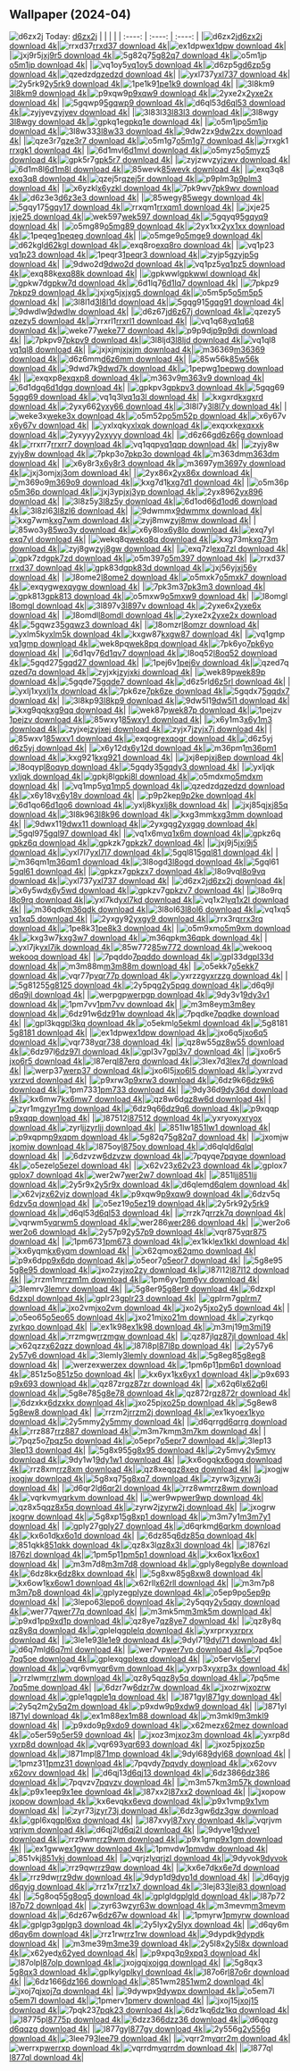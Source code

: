 ## Wallpaper (2024-04)
![d6zx2j](https://w.wallhaven.cc/full/d6/wallhaven-d6zx2j.png) Today: [d6zx2j](https://th.wallhaven.cc/small/d6/d6zx2j.jpg)
|      |      |      |
| :----: | :----: | :----: |
|![d6zx2j](https://th.wallhaven.cc/small/d6/d6zx2j.jpg)[d6zx2j download 4k](https://wallhaven.cc/w/d6zx2j)|![rrxd37](https://th.wallhaven.cc/small/rr/rrxd37.jpg)[rrxd37 download 4k](https://wallhaven.cc/w/rrxd37)|![ex1dpw](https://th.wallhaven.cc/small/ex/ex1dpw.jpg)[ex1dpw download 4k](https://wallhaven.cc/w/ex1dpw)|
|![jxj9r5](https://th.wallhaven.cc/small/jx/jxj9r5.jpg)[jxj9r5 download 4k](https://wallhaven.cc/w/jxj9r5)|![5g82q7](https://th.wallhaven.cc/small/5g/5g82q7.jpg)[5g82q7 download 4k](https://wallhaven.cc/w/5g82q7)|![o5m1jp](https://th.wallhaven.cc/small/o5/o5m1jp.jpg)[o5m1jp download 4k](https://wallhaven.cc/w/o5m1jp)|
|![vq1oy5](https://th.wallhaven.cc/small/vq/vq1oy5.jpg)[vq1oy5 download 4k](https://wallhaven.cc/w/vq1oy5)|![d6zp5g](https://th.wallhaven.cc/small/d6/d6zp5g.jpg)[d6zp5g download 4k](https://wallhaven.cc/w/d6zp5g)|![qzedzd](https://th.wallhaven.cc/small/qz/qzedzd.jpg)[qzedzd download 4k](https://wallhaven.cc/w/qzedzd)|
|![yxl737](https://th.wallhaven.cc/small/yx/yxl737.jpg)[yxl737 download 4k](https://wallhaven.cc/w/yxl737)|![2y5rk9](https://th.wallhaven.cc/small/2y/2y5rk9.jpg)[2y5rk9 download 4k](https://wallhaven.cc/w/2y5rk9)|![1pe1k9](https://th.wallhaven.cc/small/1p/1pe1k9.jpg)[1pe1k9 download 4k](https://wallhaven.cc/w/1pe1k9)|
|![3l8km9](https://th.wallhaven.cc/small/3l/3l8km9.jpg)[3l8km9 download 4k](https://wallhaven.cc/w/3l8km9)|![p9xqw9](https://th.wallhaven.cc/small/p9/p9xqw9.jpg)[p9xqw9 download 4k](https://wallhaven.cc/w/p9xqw9)|![2yxe2x](https://th.wallhaven.cc/small/2y/2yxe2x.jpg)[2yxe2x download 4k](https://wallhaven.cc/w/2yxe2x)|
|![5gqwp9](https://th.wallhaven.cc/small/5g/5gqwp9.jpg)[5gqwp9 download 4k](https://wallhaven.cc/w/5gqwp9)|![d6ql53](https://th.wallhaven.cc/small/d6/d6ql53.jpg)[d6ql53 download 4k](https://wallhaven.cc/w/d6ql53)|![zyjyev](https://th.wallhaven.cc/small/zy/zyjyev.jpg)[zyjyev download 4k](https://wallhaven.cc/w/zyjyev)|
|![3l83l3](https://th.wallhaven.cc/small/3l/3l83l3.jpg)[3l83l3 download 4k](https://wallhaven.cc/w/3l83l3)|![3l8wgy](https://th.wallhaven.cc/small/3l/3l8wgy.jpg)[3l8wgy download 4k](https://wallhaven.cc/w/3l8wgy)|![gpkq1e](https://th.wallhaven.cc/small/gp/gpkq1e.jpg)[gpkq1e download 4k](https://wallhaven.cc/w/gpkq1e)|
|![o5m1jp](https://th.wallhaven.cc/small/o5/o5m1jp.jpg)[o5m1jp download 4k](https://wallhaven.cc/w/o5m1jp)|![3l8w33](https://th.wallhaven.cc/small/3l/3l8w33.jpg)[3l8w33 download 4k](https://wallhaven.cc/w/3l8w33)|![9dw2zx](https://th.wallhaven.cc/small/9d/9dw2zx.jpg)[9dw2zx download 4k](https://wallhaven.cc/w/9dw2zx)|
|![qze3r7](https://th.wallhaven.cc/small/qz/qze3r7.jpg)[qze3r7 download 4k](https://wallhaven.cc/w/qze3r7)|![o5m1g7](https://th.wallhaven.cc/small/o5/o5m1g7.jpg)[o5m1g7 download 4k](https://wallhaven.cc/w/o5m1g7)|![rrxgk1](https://th.wallhaven.cc/small/rr/rrxgk1.jpg)[rrxgk1 download 4k](https://wallhaven.cc/w/rrxgk1)|
|![6d1mvl](https://th.wallhaven.cc/small/6d/6d1mvl.jpg)[6d1mvl download 4k](https://wallhaven.cc/w/6d1mvl)|![o5myz5](https://th.wallhaven.cc/small/o5/o5myz5.jpg)[o5myz5 download 4k](https://wallhaven.cc/w/o5myz5)|![gpk5r7](https://th.wallhaven.cc/small/gp/gpk5r7.jpg)[gpk5r7 download 4k](https://wallhaven.cc/w/gpk5r7)|
|![zyjzwv](https://th.wallhaven.cc/small/zy/zyjzwv.jpg)[zyjzwv download 4k](https://wallhaven.cc/w/zyjzwv)|![6d1m8l](https://th.wallhaven.cc/small/6d/6d1m8l.jpg)[6d1m8l download 4k](https://wallhaven.cc/w/6d1m8l)|![85wevk](https://th.wallhaven.cc/small/85/85wevk.jpg)[85wevk download 4k](https://wallhaven.cc/w/85wevk)|
|![exq3q8](https://th.wallhaven.cc/small/ex/exq3q8.jpg)[exq3q8 download 4k](https://wallhaven.cc/w/exq3q8)|![qzej5r](https://th.wallhaven.cc/small/qz/qzej5r.jpg)[qzej5r download 4k](https://wallhaven.cc/w/qzej5r)|![p9plm3](https://th.wallhaven.cc/small/p9/p9plm3.jpg)[p9plm3 download 4k](https://wallhaven.cc/w/p9plm3)|
|![x6yzkl](https://th.wallhaven.cc/small/x6/x6yzkl.jpg)[x6yzkl download 4k](https://wallhaven.cc/w/x6yzkl)|![7pk9wv](https://th.wallhaven.cc/small/7p/7pk9wv.jpg)[7pk9wv download 4k](https://wallhaven.cc/w/7pk9wv)|![d6z3e3](https://th.wallhaven.cc/small/d6/d6z3e3.jpg)[d6z3e3 download 4k](https://wallhaven.cc/w/d6z3e3)|
|![85wegy](https://th.wallhaven.cc/small/85/85wegy.jpg)[85wegy download 4k](https://wallhaven.cc/w/85wegy)|![5gqy17](https://th.wallhaven.cc/small/5g/5gqy17.jpg)[5gqy17 download 4k](https://wallhaven.cc/w/5gqy17)|![rrxqm1](https://th.wallhaven.cc/small/rr/rrxqm1.jpg)[rrxqm1 download 4k](https://wallhaven.cc/w/rrxqm1)|
|![jxje25](https://th.wallhaven.cc/small/jx/jxje25.jpg)[jxje25 download 4k](https://wallhaven.cc/w/jxje25)|![wek597](https://th.wallhaven.cc/small/we/wek597.jpg)[wek597 download 4k](https://wallhaven.cc/w/wek597)|![5gqyq9](https://th.wallhaven.cc/small/5g/5gqyq9.jpg)[5gqyq9 download 4k](https://wallhaven.cc/w/5gqyq9)|
|![o5mg89](https://th.wallhaven.cc/small/o5/o5mg89.jpg)[o5mg89 download 4k](https://wallhaven.cc/w/o5mg89)|![2yx1xx](https://th.wallhaven.cc/small/2y/2yx1xx.jpg)[2yx1xx download 4k](https://wallhaven.cc/w/2yx1xx)|![1peqeg](https://th.wallhaven.cc/small/1p/1peqeg.jpg)[1peqeg download 4k](https://wallhaven.cc/w/1peqeg)|
|![o5mge9](https://th.wallhaven.cc/small/o5/o5mge9.jpg)[o5mge9 download 4k](https://wallhaven.cc/w/o5mge9)|![d62kgl](https://th.wallhaven.cc/small/d6/d62kgl.jpg)[d62kgl download 4k](https://wallhaven.cc/w/d62kgl)|![exq8ro](https://th.wallhaven.cc/small/ex/exq8ro.jpg)[exq8ro download 4k](https://wallhaven.cc/w/exq8ro)|
|![vq1p23](https://th.wallhaven.cc/small/vq/vq1p23.jpg)[vq1p23 download 4k](https://wallhaven.cc/w/vq1p23)|![1peqr3](https://th.wallhaven.cc/small/1p/1peqr3.jpg)[1peqr3 download 4k](https://wallhaven.cc/w/1peqr3)|![zyjp5g](https://th.wallhaven.cc/small/zy/zyjp5g.jpg)[zyjp5g download 4k](https://wallhaven.cc/w/zyjp5g)|
|![9dwo2d](https://th.wallhaven.cc/small/9d/9dwo2d.jpg)[9dwo2d download 4k](https://wallhaven.cc/w/9dwo2d)|![vq1pz5](https://th.wallhaven.cc/small/vq/vq1pz5.jpg)[vq1pz5 download 4k](https://wallhaven.cc/w/vq1pz5)|![exq88k](https://th.wallhaven.cc/small/ex/exq88k.jpg)[exq88k download 4k](https://wallhaven.cc/w/exq88k)|
|![gpkwwl](https://th.wallhaven.cc/small/gp/gpkwwl.jpg)[gpkwwl download 4k](https://wallhaven.cc/w/gpkwwl)|![gpkw7d](https://th.wallhaven.cc/small/gp/gpkw7d.jpg)[gpkw7d download 4k](https://wallhaven.cc/w/gpkw7d)|![6d1lq7](https://th.wallhaven.cc/small/6d/6d1lq7.jpg)[6d1lq7 download 4k](https://wallhaven.cc/w/6d1lq7)|
|![7pkpz9](https://th.wallhaven.cc/small/7p/7pkpz9.jpg)[7pkpz9 download 4k](https://wallhaven.cc/w/7pkpz9)|![jxjxg5](https://th.wallhaven.cc/small/jx/jxjxg5.jpg)[jxjxg5 download 4k](https://wallhaven.cc/w/jxjxg5)|![o5m5p5](https://th.wallhaven.cc/small/o5/o5m5p5.jpg)[o5m5p5 download 4k](https://wallhaven.cc/w/o5m5p5)|
|![3l8l1d](https://th.wallhaven.cc/small/3l/3l8l1d.jpg)[3l8l1d download 4k](https://wallhaven.cc/w/3l8l1d)|![5gqg91](https://th.wallhaven.cc/small/5g/5gqg91.jpg)[5gqg91 download 4k](https://wallhaven.cc/w/5gqg91)|![9dwdlw](https://th.wallhaven.cc/small/9d/9dwdlw.jpg)[9dwdlw download 4k](https://wallhaven.cc/w/9dwdlw)|
|![d6z67j](https://th.wallhaven.cc/small/d6/d6z67j.jpg)[d6z67j download 4k](https://wallhaven.cc/w/d6z67j)|![qzezy5](https://th.wallhaven.cc/small/qz/qzezy5.jpg)[qzezy5 download 4k](https://wallhaven.cc/w/qzezy5)|![rrxrl1](https://th.wallhaven.cc/small/rr/rrxrl1.jpg)[rrxrl1 download 4k](https://wallhaven.cc/w/rrxrl1)|
|![vq1q68](https://th.wallhaven.cc/small/vq/vq1q68.jpg)[vq1q68 download 4k](https://wallhaven.cc/w/vq1q68)|![weke77](https://th.wallhaven.cc/small/we/weke77.jpg)[weke77 download 4k](https://wallhaven.cc/w/weke77)|![p9p9dj](https://th.wallhaven.cc/small/p9/p9p9dj.jpg)[p9p9dj download 4k](https://wallhaven.cc/w/p9p9dj)|
|![7pkpv9](https://th.wallhaven.cc/small/7p/7pkpv9.jpg)[7pkpv9 download 4k](https://wallhaven.cc/w/7pkpv9)|![3l8ljd](https://th.wallhaven.cc/small/3l/3l8ljd.jpg)[3l8ljd download 4k](https://wallhaven.cc/w/3l8ljd)|![vq1ql8](https://th.wallhaven.cc/small/vq/vq1ql8.jpg)[vq1ql8 download 4k](https://wallhaven.cc/w/vq1ql8)|
|![jxjxjm](https://th.wallhaven.cc/small/jx/jxjxjm.jpg)[jxjxjm download 4k](https://wallhaven.cc/w/jxjxjm)|![m36369](https://th.wallhaven.cc/small/m3/m36369.jpg)[m36369 download 4k](https://wallhaven.cc/w/m36369)|![d6z6mm](https://th.wallhaven.cc/small/d6/d6z6mm.jpg)[d6z6mm download 4k](https://wallhaven.cc/w/d6z6mm)|
|![85w56k](https://th.wallhaven.cc/small/85/85w56k.jpg)[85w56k download 4k](https://wallhaven.cc/w/85w56k)|![9dwd7k](https://th.wallhaven.cc/small/9d/9dwd7k.jpg)[9dwd7k download 4k](https://wallhaven.cc/w/9dwd7k)|![1pepwg](https://th.wallhaven.cc/small/1p/1pepwg.jpg)[1pepwg download 4k](https://wallhaven.cc/w/1pepwg)|
|![exqxp8](https://th.wallhaven.cc/small/ex/exqxp8.jpg)[exqxp8 download 4k](https://wallhaven.cc/w/exqxp8)|![m363v9](https://th.wallhaven.cc/small/m3/m363v9.jpg)[m363v9 download 4k](https://wallhaven.cc/w/m363v9)|![6d1dgq](https://th.wallhaven.cc/small/6d/6d1dgq.jpg)[6d1dgq download 4k](https://wallhaven.cc/w/6d1dgq)|
|![gpkpv3](https://th.wallhaven.cc/small/gp/gpkpv3.jpg)[gpkpv3 download 4k](https://wallhaven.cc/w/gpkpv3)|![5gqg69](https://th.wallhaven.cc/small/5g/5gqg69.jpg)[5gqg69 download 4k](https://wallhaven.cc/w/5gqg69)|![vq1q3l](https://th.wallhaven.cc/small/vq/vq1q3l.jpg)[vq1q3l download 4k](https://wallhaven.cc/w/vq1q3l)|
|![kxgxrd](https://th.wallhaven.cc/small/kx/kxgxrd.jpg)[kxgxrd download 4k](https://wallhaven.cc/w/kxgxrd)|![2yxy66](https://th.wallhaven.cc/small/2y/2yxy66.jpg)[2yxy66 download 4k](https://wallhaven.cc/w/2yxy66)|![3l8l7y](https://th.wallhaven.cc/small/3l/3l8l7y.jpg)[3l8l7y download 4k](https://wallhaven.cc/w/3l8l7y)|
|![weke3x](https://th.wallhaven.cc/small/we/weke3x.jpg)[weke3x download 4k](https://wallhaven.cc/w/weke3x)|![o5m52p](https://th.wallhaven.cc/small/o5/o5m52p.jpg)[o5m52p download 4k](https://wallhaven.cc/w/o5m52p)|![x6y67v](https://th.wallhaven.cc/small/x6/x6y67v.jpg)[x6y67v download 4k](https://wallhaven.cc/w/x6y67v)|
|![yxlxqk](https://th.wallhaven.cc/small/yx/yxlxqk.jpg)[yxlxqk download 4k](https://wallhaven.cc/w/yxlxqk)|![exqxxk](https://th.wallhaven.cc/small/ex/exqxxk.jpg)[exqxxk download 4k](https://wallhaven.cc/w/exqxxk)|![2yxyyy](https://th.wallhaven.cc/small/2y/2yxyyy.jpg)[2yxyyy download 4k](https://wallhaven.cc/w/2yxyyy)|
|![d6z66g](https://th.wallhaven.cc/small/d6/d6z66g.jpg)[d6z66g download 4k](https://wallhaven.cc/w/d6z66g)|![rrxrr7](https://th.wallhaven.cc/small/rr/rrxrr7.jpg)[rrxrr7 download 4k](https://wallhaven.cc/w/rrxrr7)|![vq1qqp](https://th.wallhaven.cc/small/vq/vq1qqp.jpg)[vq1qqp download 4k](https://wallhaven.cc/w/vq1qqp)|
|![zyjy8w](https://th.wallhaven.cc/small/zy/zyjy8w.jpg)[zyjy8w download 4k](https://wallhaven.cc/w/zyjy8w)|![7pkp3o](https://th.wallhaven.cc/small/7p/7pkp3o.jpg)[7pkp3o download 4k](https://wallhaven.cc/w/7pkp3o)|![m363dm](https://th.wallhaven.cc/small/m3/m363dm.jpg)[m363dm download 4k](https://wallhaven.cc/w/m363dm)|
|![x6y8r3](https://th.wallhaven.cc/small/x6/x6y8r3.jpg)[x6y8r3 download 4k](https://wallhaven.cc/w/x6y8r3)|![m3697y](https://th.wallhaven.cc/small/m3/m3697y.jpg)[m3697y download 4k](https://wallhaven.cc/w/m3697y)|![jxj3om](https://th.wallhaven.cc/small/jx/jxj3om.jpg)[jxj3om download 4k](https://wallhaven.cc/w/jxj3om)|
|![2yx86x](https://th.wallhaven.cc/small/2y/2yx86x.jpg)[2yx86x download 4k](https://wallhaven.cc/w/2yx86x)|![m369o9](https://th.wallhaven.cc/small/m3/m369o9.jpg)[m369o9 download 4k](https://wallhaven.cc/w/m369o9)|![kxg7d1](https://th.wallhaven.cc/small/kx/kxg7d1.jpg)[kxg7d1 download 4k](https://wallhaven.cc/w/kxg7d1)|
|![o5m36p](https://th.wallhaven.cc/small/o5/o5m36p.jpg)[o5m36p download 4k](https://wallhaven.cc/w/o5m36p)|![jxj3yp](https://th.wallhaven.cc/small/jx/jxj3yp.jpg)[jxj3yp download 4k](https://wallhaven.cc/w/jxj3yp)|![2yx896](https://th.wallhaven.cc/small/2y/2yx896.jpg)[2yx896 download 4k](https://wallhaven.cc/w/2yx896)|
|![3l8z5y](https://th.wallhaven.cc/small/3l/3l8z5y.jpg)[3l8z5y download 4k](https://wallhaven.cc/w/3l8z5y)|![6d1od6](https://th.wallhaven.cc/small/6d/6d1od6.jpg)[6d1od6 download 4k](https://wallhaven.cc/w/6d1od6)|![3l8zl6](https://th.wallhaven.cc/small/3l/3l8zl6.jpg)[3l8zl6 download 4k](https://wallhaven.cc/w/3l8zl6)|
|![9dwmmx](https://th.wallhaven.cc/small/9d/9dwmmx.jpg)[9dwmmx download 4k](https://wallhaven.cc/w/9dwmmx)|![kxg7wm](https://th.wallhaven.cc/small/kx/kxg7wm.jpg)[kxg7wm download 4k](https://wallhaven.cc/w/kxg7wm)|![zyj8mw](https://th.wallhaven.cc/small/zy/zyj8mw.jpg)[zyj8mw download 4k](https://wallhaven.cc/w/zyj8mw)|
|![85wo3y](https://th.wallhaven.cc/small/85/85wo3y.jpg)[85wo3y download 4k](https://wallhaven.cc/w/85wo3y)|![x6y8lo](https://th.wallhaven.cc/small/x6/x6y8lo.jpg)[x6y8lo download 4k](https://wallhaven.cc/w/x6y8lo)|![exq7yl](https://th.wallhaven.cc/small/ex/exq7yl.jpg)[exq7yl download 4k](https://wallhaven.cc/w/exq7yl)|
|![wekq8q](https://th.wallhaven.cc/small/we/wekq8q.jpg)[wekq8q download 4k](https://wallhaven.cc/w/wekq8q)|![kxg73m](https://th.wallhaven.cc/small/kx/kxg73m.jpg)[kxg73m download 4k](https://wallhaven.cc/w/kxg73m)|![zyj8gw](https://th.wallhaven.cc/small/zy/zyj8gw.jpg)[zyj8gw download 4k](https://wallhaven.cc/w/zyj8gw)|
|![exq7zl](https://th.wallhaven.cc/small/ex/exq7zl.jpg)[exq7zl download 4k](https://wallhaven.cc/w/exq7zl)|![gpk7zd](https://th.wallhaven.cc/small/gp/gpk7zd.jpg)[gpk7zd download 4k](https://wallhaven.cc/w/gpk7zd)|![o5m397](https://th.wallhaven.cc/small/o5/o5m397.jpg)[o5m397 download 4k](https://wallhaven.cc/w/o5m397)|
|![rrxd37](https://th.wallhaven.cc/small/rr/rrxd37.jpg)[rrxd37 download 4k](https://wallhaven.cc/w/rrxd37)|![gpk83d](https://th.wallhaven.cc/small/gp/gpk83d.jpg)[gpk83d download 4k](https://wallhaven.cc/w/gpk83d)|![jxj56y](https://th.wallhaven.cc/small/jx/jxj56y.jpg)[jxj56y download 4k](https://wallhaven.cc/w/jxj56y)|
|![l8ome2](https://th.wallhaven.cc/small/l8/l8ome2.jpg)[l8ome2 download 4k](https://wallhaven.cc/w/l8ome2)|![o5mxk7](https://th.wallhaven.cc/small/o5/o5mxk7.jpg)[o5mxk7 download 4k](https://wallhaven.cc/w/o5mxk7)|![exqygw](https://th.wallhaven.cc/small/ex/exqygw.jpg)[exqygw download 4k](https://wallhaven.cc/w/exqygw)|
|![7pk3m3](https://th.wallhaven.cc/small/7p/7pk3m3.jpg)[7pk3m3 download 4k](https://wallhaven.cc/w/7pk3m3)|![gpk813](https://th.wallhaven.cc/small/gp/gpk813.jpg)[gpk813 download 4k](https://wallhaven.cc/w/gpk813)|![o5mxw9](https://th.wallhaven.cc/small/o5/o5mxw9.jpg)[o5mxw9 download 4k](https://wallhaven.cc/w/o5mxw9)|
|![l8omgl](https://th.wallhaven.cc/small/l8/l8omgl.jpg)[l8omgl download 4k](https://wallhaven.cc/w/l8omgl)|![3l897v](https://th.wallhaven.cc/small/3l/3l897v.jpg)[3l897v download 4k](https://wallhaven.cc/w/3l897v)|![2yxe6x](https://th.wallhaven.cc/small/2y/2yxe6x.jpg)[2yxe6x download 4k](https://wallhaven.cc/w/2yxe6x)|
|![l8omdl](https://th.wallhaven.cc/small/l8/l8omdl.jpg)[l8omdl download 4k](https://wallhaven.cc/w/l8omdl)|![2yxe2x](https://th.wallhaven.cc/small/2y/2yxe2x.jpg)[2yxe2x download 4k](https://wallhaven.cc/w/2yxe2x)|![5gqwz3](https://th.wallhaven.cc/small/5g/5gqwz3.jpg)[5gqwz3 download 4k](https://wallhaven.cc/w/5gqwz3)|
|![l8omzr](https://th.wallhaven.cc/small/l8/l8omzr.jpg)[l8omzr download 4k](https://wallhaven.cc/w/l8omzr)|![yxlm5k](https://th.wallhaven.cc/small/yx/yxlm5k.jpg)[yxlm5k download 4k](https://wallhaven.cc/w/yxlm5k)|![kxgw87](https://th.wallhaven.cc/small/kx/kxgw87.jpg)[kxgw87 download 4k](https://wallhaven.cc/w/kxgw87)|
|![vq1gmp](https://th.wallhaven.cc/small/vq/vq1gmp.jpg)[vq1gmp download 4k](https://wallhaven.cc/w/vq1gmp)|![wek8pq](https://th.wallhaven.cc/small/we/wek8pq.jpg)[wek8pq download 4k](https://wallhaven.cc/w/wek8pq)|![7pk6yo](https://th.wallhaven.cc/small/7p/7pk6yo.jpg)[7pk6yo download 4k](https://wallhaven.cc/w/7pk6yo)|
|![6d1qv7](https://th.wallhaven.cc/small/6d/6d1qv7.jpg)[6d1qv7 download 4k](https://wallhaven.cc/w/6d1qv7)|![l8oq52](https://th.wallhaven.cc/small/l8/l8oq52.jpg)[l8oq52 download 4k](https://wallhaven.cc/w/l8oq52)|![5gqd27](https://th.wallhaven.cc/small/5g/5gqd27.jpg)[5gqd27 download 4k](https://wallhaven.cc/w/5gqd27)|
|![1pej6v](https://th.wallhaven.cc/small/1p/1pej6v.jpg)[1pej6v download 4k](https://wallhaven.cc/w/1pej6v)|![qzed7q](https://th.wallhaven.cc/small/qz/qzed7q.jpg)[qzed7q download 4k](https://wallhaven.cc/w/qzed7q)|![zyjxkj](https://th.wallhaven.cc/small/zy/zyjxkj.jpg)[zyjxkj download 4k](https://wallhaven.cc/w/zyjxkj)|
|![wek89p](https://th.wallhaven.cc/small/we/wek89p.jpg)[wek89p download 4k](https://wallhaven.cc/w/wek89p)|![5gqde7](https://th.wallhaven.cc/small/5g/5gqde7.jpg)[5gqde7 download 4k](https://wallhaven.cc/w/5gqde7)|![d6z5rl](https://th.wallhaven.cc/small/d6/d6z5rl.jpg)[d6z5rl download 4k](https://wallhaven.cc/w/d6z5rl)|
|![yxlj1x](https://th.wallhaven.cc/small/yx/yxlj1x.jpg)[yxlj1x download 4k](https://wallhaven.cc/w/yxlj1x)|![7pk6ze](https://th.wallhaven.cc/small/7p/7pk6ze.jpg)[7pk6ze download 4k](https://wallhaven.cc/w/7pk6ze)|![5gqdx7](https://th.wallhaven.cc/small/5g/5gqdx7.jpg)[5gqdx7 download 4k](https://wallhaven.cc/w/5gqdx7)|
|![3l8kp9](https://th.wallhaven.cc/small/3l/3l8kp9.jpg)[3l8kp9 download 4k](https://wallhaven.cc/w/3l8kp9)|![9dw5l1](https://th.wallhaven.cc/small/9d/9dw5l1.jpg)[9dw5l1 download 4k](https://wallhaven.cc/w/9dw5l1)|![kxg9qq](https://th.wallhaven.cc/small/kx/kxg9qq.jpg)[kxg9qq download 4k](https://wallhaven.cc/w/kxg9qq)|
|![wek87p](https://th.wallhaven.cc/small/we/wek87p.jpg)[wek87p download 4k](https://wallhaven.cc/w/wek87p)|![1pejzv](https://th.wallhaven.cc/small/1p/1pejzv.jpg)[1pejzv download 4k](https://wallhaven.cc/w/1pejzv)|![85wxy1](https://th.wallhaven.cc/small/85/85wxy1.jpg)[85wxy1 download 4k](https://wallhaven.cc/w/85wxy1)|
|![x6y1m3](https://th.wallhaven.cc/small/x6/x6y1m3.jpg)[x6y1m3 download 4k](https://wallhaven.cc/w/x6y1m3)|![zyjxej](https://th.wallhaven.cc/small/zy/zyjxej.jpg)[zyjxej download 4k](https://wallhaven.cc/w/zyjxej)|![zyjx7j](https://th.wallhaven.cc/small/zy/zyjx7j.jpg)[zyjx7j download 4k](https://wallhaven.cc/w/zyjx7j)|
|![85wxv1](https://th.wallhaven.cc/small/85/85wxv1.jpg)[85wxv1 download 4k](https://wallhaven.cc/w/85wxv1)|![exqogr](https://th.wallhaven.cc/small/ex/exqogr.jpg)[exqogr download 4k](https://wallhaven.cc/w/exqogr)|![d6z5yj](https://th.wallhaven.cc/small/d6/d6z5yj.jpg)[d6z5yj download 4k](https://wallhaven.cc/w/d6z5yj)|
|![x6y12d](https://th.wallhaven.cc/small/x6/x6y12d.jpg)[x6y12d download 4k](https://wallhaven.cc/w/x6y12d)|![m36pm1](https://th.wallhaven.cc/small/m3/m36pm1.jpg)[m36pm1 download 4k](https://wallhaven.cc/w/m36pm1)|![kxg921](https://th.wallhaven.cc/small/kx/kxg921.jpg)[kxg921 download 4k](https://wallhaven.cc/w/kxg921)|
|![jxj8ep](https://th.wallhaven.cc/small/jx/jxj8ep.jpg)[jxj8ep download 4k](https://wallhaven.cc/w/jxj8ep)|![l8oqyp](https://th.wallhaven.cc/small/l8/l8oqyp.jpg)[l8oqyp download 4k](https://wallhaven.cc/w/l8oqyp)|![5gqdy3](https://th.wallhaven.cc/small/5g/5gqdy3.jpg)[5gqdy3 download 4k](https://wallhaven.cc/w/5gqdy3)|
|![yxljqk](https://th.wallhaven.cc/small/yx/yxljqk.jpg)[yxljqk download 4k](https://wallhaven.cc/w/yxljqk)|![gpkj8l](https://th.wallhaven.cc/small/gp/gpkj8l.jpg)[gpkj8l download 4k](https://wallhaven.cc/w/gpkj8l)|![o5mdxm](https://th.wallhaven.cc/small/o5/o5mdxm.jpg)[o5mdxm download 4k](https://wallhaven.cc/w/o5mdxm)|
|![vq1mp5](https://th.wallhaven.cc/small/vq/vq1mp5.jpg)[vq1mp5 download 4k](https://wallhaven.cc/w/vq1mp5)|![qzedzd](https://th.wallhaven.cc/small/qz/qzedzd.jpg)[qzedzd download 4k](https://wallhaven.cc/w/qzedzd)|![x6y18v](https://th.wallhaven.cc/small/x6/x6y18v.jpg)[x6y18v download 4k](https://wallhaven.cc/w/x6y18v)|
|![p9p2ke](https://th.wallhaven.cc/small/p9/p9p2ke.jpg)[p9p2ke download 4k](https://wallhaven.cc/w/p9p2ke)|![6d1qo6](https://th.wallhaven.cc/small/6d/6d1qo6.jpg)[6d1qo6 download 4k](https://wallhaven.cc/w/6d1qo6)|![yxlj8k](https://th.wallhaven.cc/small/yx/yxlj8k.jpg)[yxlj8k download 4k](https://wallhaven.cc/w/yxlj8k)|
|![jxj85q](https://th.wallhaven.cc/small/jx/jxj85q.jpg)[jxj85q download 4k](https://wallhaven.cc/w/jxj85q)|![3l8k96](https://th.wallhaven.cc/small/3l/3l8k96.jpg)[3l8k96 download 4k](https://wallhaven.cc/w/3l8k96)|![kxg3mm](https://th.wallhaven.cc/small/kx/kxg3mm.jpg)[kxg3mm download 4k](https://wallhaven.cc/w/kxg3mm)|
|![9dwx11](https://th.wallhaven.cc/small/9d/9dwx11.jpg)[9dwx11 download 4k](https://wallhaven.cc/w/9dwx11)|![2yxgqg](https://th.wallhaven.cc/small/2y/2yxgqg.jpg)[2yxgqg download 4k](https://wallhaven.cc/w/2yxgqg)|![5gql97](https://th.wallhaven.cc/small/5g/5gql97.jpg)[5gql97 download 4k](https://wallhaven.cc/w/5gql97)|
|![vq1x6m](https://th.wallhaven.cc/small/vq/vq1x6m.jpg)[vq1x6m download 4k](https://wallhaven.cc/w/vq1x6m)|![gpkz6q](https://th.wallhaven.cc/small/gp/gpkz6q.jpg)[gpkz6q download 4k](https://wallhaven.cc/w/gpkz6q)|![gpkzk7](https://th.wallhaven.cc/small/gp/gpkzk7.jpg)[gpkzk7 download 4k](https://wallhaven.cc/w/gpkzk7)|
|![jxj9j5](https://th.wallhaven.cc/small/jx/jxj9j5.jpg)[jxj9j5 download 4k](https://wallhaven.cc/w/jxj9j5)|![yxl7l7](https://th.wallhaven.cc/small/yx/yxl7l7.jpg)[yxl7l7 download 4k](https://wallhaven.cc/w/yxl7l7)|![5gql81](https://th.wallhaven.cc/small/5g/5gql81.jpg)[5gql81 download 4k](https://wallhaven.cc/w/5gql81)|
|![m36qm1](https://th.wallhaven.cc/small/m3/m36qm1.jpg)[m36qm1 download 4k](https://wallhaven.cc/w/m36qm1)|![3l8ogd](https://th.wallhaven.cc/small/3l/3l8ogd.jpg)[3l8ogd download 4k](https://wallhaven.cc/w/3l8ogd)|![5gql61](https://th.wallhaven.cc/small/5g/5gql61.jpg)[5gql61 download 4k](https://wallhaven.cc/w/5gql61)|
|![gpkzx7](https://th.wallhaven.cc/small/gp/gpkzx7.jpg)[gpkzx7 download 4k](https://wallhaven.cc/w/gpkzx7)|![l8o9vq](https://th.wallhaven.cc/small/l8/l8o9vq.jpg)[l8o9vq download 4k](https://wallhaven.cc/w/l8o9vq)|![yxl737](https://th.wallhaven.cc/small/yx/yxl737.jpg)[yxl737 download 4k](https://wallhaven.cc/w/yxl737)|
|![d6zx2j](https://th.wallhaven.cc/small/d6/d6zx2j.jpg)[d6zx2j download 4k](https://wallhaven.cc/w/d6zx2j)|![x6y5wd](https://th.wallhaven.cc/small/x6/x6y5wd.jpg)[x6y5wd download 4k](https://wallhaven.cc/w/x6y5wd)|![gpkzv7](https://th.wallhaven.cc/small/gp/gpkzv7.jpg)[gpkzv7 download 4k](https://wallhaven.cc/w/gpkzv7)|
|![l8o9rq](https://th.wallhaven.cc/small/l8/l8o9rq.jpg)[l8o9rq download 4k](https://wallhaven.cc/w/l8o9rq)|![yxl7kd](https://th.wallhaven.cc/small/yx/yxl7kd.jpg)[yxl7kd download 4k](https://wallhaven.cc/w/yxl7kd)|![vq1x2l](https://th.wallhaven.cc/small/vq/vq1x2l.jpg)[vq1x2l download 4k](https://wallhaven.cc/w/vq1x2l)|
|![m36qdk](https://th.wallhaven.cc/small/m3/m36qdk.jpg)[m36qdk download 4k](https://wallhaven.cc/w/m36qdk)|![3l8ol6](https://th.wallhaven.cc/small/3l/3l8ol6.jpg)[3l8ol6 download 4k](https://wallhaven.cc/w/3l8ol6)|![vq1xq5](https://th.wallhaven.cc/small/vq/vq1xq5.jpg)[vq1xq5 download 4k](https://wallhaven.cc/w/vq1xq5)|
|![2yxgy9](https://th.wallhaven.cc/small/2y/2yxgy9.jpg)[2yxgy9 download 4k](https://wallhaven.cc/w/2yxgy9)|![rrx3rq](https://th.wallhaven.cc/small/rr/rrx3rq.jpg)[rrx3rq download 4k](https://wallhaven.cc/w/rrx3rq)|![1pe8k3](https://th.wallhaven.cc/small/1p/1pe8k3.jpg)[1pe8k3 download 4k](https://wallhaven.cc/w/1pe8k3)|
|![o5m9xm](https://th.wallhaven.cc/small/o5/o5m9xm.jpg)[o5m9xm download 4k](https://wallhaven.cc/w/o5m9xm)|![kxg3w7](https://th.wallhaven.cc/small/kx/kxg3w7.jpg)[kxg3w7 download 4k](https://wallhaven.cc/w/kxg3w7)|![m36qpk](https://th.wallhaven.cc/small/m3/m36qpk.jpg)[m36qpk download 4k](https://wallhaven.cc/w/m36qpk)|
|![yxl7jk](https://th.wallhaven.cc/small/yx/yxl7jk.jpg)[yxl7jk download 4k](https://wallhaven.cc/w/yxl7jk)|![85w772](https://th.wallhaven.cc/small/85/85w772.jpg)[85w772 download 4k](https://wallhaven.cc/w/85w772)|![wekooq](https://th.wallhaven.cc/small/we/wekooq.jpg)[wekooq download 4k](https://wallhaven.cc/w/wekooq)|
|![7pqddo](https://th.wallhaven.cc/small/7p/7pqddo.jpg)[7pqddo download 4k](https://wallhaven.cc/w/7pqddo)|![gpl33d](https://th.wallhaven.cc/small/gp/gpl33d.jpg)[gpl33d download 4k](https://wallhaven.cc/w/gpl33d)|![m3m88m](https://th.wallhaven.cc/small/m3/m3m88m.jpg)[m3m88m download 4k](https://wallhaven.cc/w/m3m88m)|
|![o5ekk7](https://th.wallhaven.cc/small/o5/o5ekk7.jpg)[o5ekk7 download 4k](https://wallhaven.cc/w/o5ekk7)|![vqr77p](https://th.wallhaven.cc/small/vq/vqr77p.jpg)[vqr77p download 4k](https://wallhaven.cc/w/vqr77p)|![yxrzzg](https://th.wallhaven.cc/small/yx/yxrzzg.jpg)[yxrzzg download 4k](https://wallhaven.cc/w/yxrzzg)|
|![5g8125](https://th.wallhaven.cc/small/5g/5g8125.jpg)[5g8125 download 4k](https://wallhaven.cc/w/5g8125)|![2y5pqg](https://th.wallhaven.cc/small/2y/2y5pqg.jpg)[2y5pqg download 4k](https://wallhaven.cc/w/2y5pqg)|![d6q9jl](https://th.wallhaven.cc/small/d6/d6q9jl.jpg)[d6q9jl download 4k](https://wallhaven.cc/w/d6q9jl)|
|![werpgp](https://th.wallhaven.cc/small/we/werpgp.jpg)[werpgp download 4k](https://wallhaven.cc/w/werpgp)|![9dy3v1](https://th.wallhaven.cc/small/9d/9dy3v1.jpg)[9dy3v1 download 4k](https://wallhaven.cc/w/9dy3v1)|![1pm7vv](https://th.wallhaven.cc/small/1p/1pm7vv.jpg)[1pm7vv download 4k](https://wallhaven.cc/w/1pm7vv)|
|![m3m8ey](https://th.wallhaven.cc/small/m3/m3m8ey.jpg)[m3m8ey download 4k](https://wallhaven.cc/w/m3m8ey)|![6dz91w](https://th.wallhaven.cc/small/6d/6dz91w.jpg)[6dz91w download 4k](https://wallhaven.cc/w/6dz91w)|![7pqdke](https://th.wallhaven.cc/small/7p/7pqdke.jpg)[7pqdke download 4k](https://wallhaven.cc/w/7pqdke)|
|![gpl3kq](https://th.wallhaven.cc/small/gp/gpl3kq.jpg)[gpl3kq download 4k](https://wallhaven.cc/w/gpl3kq)|![o5ekml](https://th.wallhaven.cc/small/o5/o5ekml.jpg)[o5ekml download 4k](https://wallhaven.cc/w/o5ekml)|![5g8181](https://th.wallhaven.cc/small/5g/5g8181.jpg)[5g8181 download 4k](https://wallhaven.cc/w/5g8181)|
|![ex1dpw](https://th.wallhaven.cc/small/ex/ex1dpw.jpg)[ex1dpw download 4k](https://wallhaven.cc/w/ex1dpw)|![jxo6q5](https://th.wallhaven.cc/small/jx/jxo6q5.jpg)[jxo6q5 download 4k](https://wallhaven.cc/w/jxo6q5)|![vqr738](https://th.wallhaven.cc/small/vq/vqr738.jpg)[vqr738 download 4k](https://wallhaven.cc/w/vqr738)|
|![qz8w55](https://th.wallhaven.cc/small/qz/qz8w55.jpg)[qz8w55 download 4k](https://wallhaven.cc/w/qz8w55)|![6dz97l](https://th.wallhaven.cc/small/6d/6dz97l.jpg)[6dz97l download 4k](https://wallhaven.cc/w/6dz97l)|![gpl3v7](https://th.wallhaven.cc/small/gp/gpl3v7.jpg)[gpl3v7 download 4k](https://wallhaven.cc/w/gpl3v7)|
|![jxo6r5](https://th.wallhaven.cc/small/jx/jxo6r5.jpg)[jxo6r5 download 4k](https://wallhaven.cc/w/jxo6r5)|![l87erq](https://th.wallhaven.cc/small/l8/l87erq.jpg)[l87erq download 4k](https://wallhaven.cc/w/l87erq)|![3lex7d](https://th.wallhaven.cc/small/3l/3lex7d.jpg)[3lex7d download 4k](https://wallhaven.cc/w/3lex7d)|
|![werp37](https://th.wallhaven.cc/small/we/werp37.jpg)[werp37 download 4k](https://wallhaven.cc/w/werp37)|![jxo6l5](https://th.wallhaven.cc/small/jx/jxo6l5.jpg)[jxo6l5 download 4k](https://wallhaven.cc/w/jxo6l5)|![yxrzvd](https://th.wallhaven.cc/small/yx/yxrzvd.jpg)[yxrzvd download 4k](https://wallhaven.cc/w/yxrzvd)|
|![p9xrw3](https://th.wallhaven.cc/small/p9/p9xrw3.jpg)[p9xrw3 download 4k](https://wallhaven.cc/w/p9xrw3)|![6dz9k6](https://th.wallhaven.cc/small/6d/6dz9k6.jpg)[6dz9k6 download 4k](https://wallhaven.cc/w/6dz9k6)|![1pm733](https://th.wallhaven.cc/small/1p/1pm733.jpg)[1pm733 download 4k](https://wallhaven.cc/w/1pm733)|
|![9dy36d](https://th.wallhaven.cc/small/9d/9dy36d.jpg)[9dy36d download 4k](https://wallhaven.cc/w/9dy36d)|![kx6mw7](https://th.wallhaven.cc/small/kx/kx6mw7.jpg)[kx6mw7 download 4k](https://wallhaven.cc/w/kx6mw7)|![qz8w6d](https://th.wallhaven.cc/small/qz/qz8w6d.jpg)[qz8w6d download 4k](https://wallhaven.cc/w/qz8w6d)|
|![zyr1mg](https://th.wallhaven.cc/small/zy/zyr1mg.jpg)[zyr1mg download 4k](https://wallhaven.cc/w/zyr1mg)|![6dz9q6](https://th.wallhaven.cc/small/6d/6dz9q6.jpg)[6dz9q6 download 4k](https://wallhaven.cc/w/6dz9q6)|![p9xqqp](https://th.wallhaven.cc/small/p9/p9xqqp.jpg)[p9xqqp download 4k](https://wallhaven.cc/w/p9xqqp)|
|![l87512](https://th.wallhaven.cc/small/l8/l87512.jpg)[l87512 download 4k](https://wallhaven.cc/w/l87512)|![yxryox](https://th.wallhaven.cc/small/yx/yxryox.jpg)[yxryox download 4k](https://wallhaven.cc/w/yxryox)|![zyrljj](https://th.wallhaven.cc/small/zy/zyrljj.jpg)[zyrljj download 4k](https://wallhaven.cc/w/zyrljj)|
|![851lw1](https://th.wallhaven.cc/small/85/851lw1.jpg)[851lw1 download 4k](https://wallhaven.cc/w/851lw1)|![p9xqpm](https://th.wallhaven.cc/small/p9/p9xqpm.jpg)[p9xqpm download 4k](https://wallhaven.cc/w/p9xqpm)|![5g82q7](https://th.wallhaven.cc/small/5g/5g82q7.jpg)[5g82q7 download 4k](https://wallhaven.cc/w/5g82q7)|
|![jxomjw](https://th.wallhaven.cc/small/jx/jxomjw.jpg)[jxomjw download 4k](https://wallhaven.cc/w/jxomjw)|![l875oy](https://th.wallhaven.cc/small/l8/l875oy.jpg)[l875oy download 4k](https://wallhaven.cc/w/l875oy)|![d6qlql](https://th.wallhaven.cc/small/d6/d6qlql.jpg)[d6qlql download 4k](https://wallhaven.cc/w/d6qlql)|
|![6dzvzw](https://th.wallhaven.cc/small/6d/6dzvzw.jpg)[6dzvzw download 4k](https://wallhaven.cc/w/6dzvzw)|![7pqyqe](https://th.wallhaven.cc/small/7p/7pqyqe.jpg)[7pqyqe download 4k](https://wallhaven.cc/w/7pqyqe)|![o5ezel](https://th.wallhaven.cc/small/o5/o5ezel.jpg)[o5ezel download 4k](https://wallhaven.cc/w/o5ezel)|
|![x62v23](https://th.wallhaven.cc/small/x6/x62v23.jpg)[x62v23 download 4k](https://wallhaven.cc/w/x62v23)|![gplox7](https://th.wallhaven.cc/small/gp/gplox7.jpg)[gplox7 download 4k](https://wallhaven.cc/w/gplox7)|![wer2w7](https://th.wallhaven.cc/small/we/wer2w7.jpg)[wer2w7 download 4k](https://wallhaven.cc/w/wer2w7)|
|![851ljj](https://th.wallhaven.cc/small/85/851ljj.jpg)[851ljj download 4k](https://wallhaven.cc/w/851ljj)|![2y5r9x](https://th.wallhaven.cc/small/2y/2y5r9x.jpg)[2y5r9x download 4k](https://wallhaven.cc/w/2y5r9x)|![d6qlem](https://th.wallhaven.cc/small/d6/d6qlem.jpg)[d6qlem download 4k](https://wallhaven.cc/w/d6qlem)|
|![x62vjz](https://th.wallhaven.cc/small/x6/x62vjz.jpg)[x62vjz download 4k](https://wallhaven.cc/w/x62vjz)|![p9xqw9](https://th.wallhaven.cc/small/p9/p9xqw9.jpg)[p9xqw9 download 4k](https://wallhaven.cc/w/p9xqw9)|![6dzv5q](https://th.wallhaven.cc/small/6d/6dzv5q.jpg)[6dzv5q download 4k](https://wallhaven.cc/w/6dzv5q)|
|![o5ez19](https://th.wallhaven.cc/small/o5/o5ez19.jpg)[o5ez19 download 4k](https://wallhaven.cc/w/o5ez19)|![2y5rk9](https://th.wallhaven.cc/small/2y/2y5rk9.jpg)[2y5rk9 download 4k](https://wallhaven.cc/w/2y5rk9)|![d6ql53](https://th.wallhaven.cc/small/d6/d6ql53.jpg)[d6ql53 download 4k](https://wallhaven.cc/w/d6ql53)|
|![rrzk7q](https://th.wallhaven.cc/small/rr/rrzk7q.jpg)[rrzk7q download 4k](https://wallhaven.cc/w/rrzk7q)|![vqrwm5](https://th.wallhaven.cc/small/vq/vqrwm5.jpg)[vqrwm5 download 4k](https://wallhaven.cc/w/vqrwm5)|![wer286](https://th.wallhaven.cc/small/we/wer286.jpg)[wer286 download 4k](https://wallhaven.cc/w/wer286)|
|![wer2o6](https://th.wallhaven.cc/small/we/wer2o6.jpg)[wer2o6 download 4k](https://wallhaven.cc/w/wer2o6)|![2y57p9](https://th.wallhaven.cc/small/2y/2y57p9.jpg)[2y57p9 download 4k](https://wallhaven.cc/w/2y57p9)|![vqr875](https://th.wallhaven.cc/small/vq/vqr875.jpg)[vqr875 download 4k](https://wallhaven.cc/w/vqr875)|
|![1pm673](https://th.wallhaven.cc/small/1p/1pm673.jpg)[1pm673 download 4k](https://wallhaven.cc/w/1pm673)|![ex1kkl](https://th.wallhaven.cc/small/ex/ex1kkl.jpg)[ex1kkl download 4k](https://wallhaven.cc/w/ex1kkl)|![kx6yqm](https://th.wallhaven.cc/small/kx/kx6yqm.jpg)[kx6yqm download 4k](https://wallhaven.cc/w/kx6yqm)|
|![x62qmo](https://th.wallhaven.cc/small/x6/x62qmo.jpg)[x62qmo download 4k](https://wallhaven.cc/w/x62qmo)|![p9x6dp](https://th.wallhaven.cc/small/p9/p9x6dp.jpg)[p9x6dp download 4k](https://wallhaven.cc/w/p9x6dp)|![o5eor7](https://th.wallhaven.cc/small/o5/o5eor7.jpg)[o5eor7 download 4k](https://wallhaven.cc/w/o5eor7)|
|![5g8e95](https://th.wallhaven.cc/small/5g/5g8e95.jpg)[5g8e95 download 4k](https://wallhaven.cc/w/5g8e95)|![jxo2zy](https://th.wallhaven.cc/small/jx/jxo2zy.jpg)[jxo2zy download 4k](https://wallhaven.cc/w/jxo2zy)|![l87l12](https://th.wallhaven.cc/small/l8/l87l12.jpg)[l87l12 download 4k](https://wallhaven.cc/w/l87l12)|
|![rrzm1m](https://th.wallhaven.cc/small/rr/rrzm1m.jpg)[rrzm1m download 4k](https://wallhaven.cc/w/rrzm1m)|![1pm6yv](https://th.wallhaven.cc/small/1p/1pm6yv.jpg)[1pm6yv download 4k](https://wallhaven.cc/w/1pm6yv)|![3lemrv](https://th.wallhaven.cc/small/3l/3lemrv.jpg)[3lemrv download 4k](https://wallhaven.cc/w/3lemrv)|
|![5g8er9](https://th.wallhaven.cc/small/5g/5g8er9.jpg)[5g8er9 download 4k](https://wallhaven.cc/w/5g8er9)|![6dzxpl](https://th.wallhaven.cc/small/6d/6dzxpl.jpg)[6dzxpl download 4k](https://wallhaven.cc/w/6dzxpl)|![gplr23](https://th.wallhaven.cc/small/gp/gplr23.jpg)[gplr23 download 4k](https://wallhaven.cc/w/gplr23)|
|![gplrm7](https://th.wallhaven.cc/small/gp/gplrm7.jpg)[gplrm7 download 4k](https://wallhaven.cc/w/gplrm7)|![jxo2vm](https://th.wallhaven.cc/small/jx/jxo2vm.jpg)[jxo2vm download 4k](https://wallhaven.cc/w/jxo2vm)|![jxo2y5](https://th.wallhaven.cc/small/jx/jxo2y5.jpg)[jxo2y5 download 4k](https://wallhaven.cc/w/jxo2y5)|
|![o5eo65](https://th.wallhaven.cc/small/o5/o5eo65.jpg)[o5eo65 download 4k](https://wallhaven.cc/w/o5eo65)|![jxo21m](https://th.wallhaven.cc/small/jx/jxo21m.jpg)[jxo21m download 4k](https://wallhaven.cc/w/jxo21m)|![zyrkqo](https://th.wallhaven.cc/small/zy/zyrkqo.jpg)[zyrkqo download 4k](https://wallhaven.cc/w/zyrkqo)|
|![ex1k98](https://th.wallhaven.cc/small/ex/ex1k98.jpg)[ex1k98 download 4k](https://wallhaven.cc/w/ex1k98)|![m3mj19](https://th.wallhaven.cc/small/m3/m3mj19.jpg)[m3mj19 download 4k](https://wallhaven.cc/w/m3mj19)|![rrzmgw](https://th.wallhaven.cc/small/rr/rrzmgw.jpg)[rrzmgw download 4k](https://wallhaven.cc/w/rrzmgw)|
|![qz87jl](https://th.wallhaven.cc/small/qz/qz87jl.jpg)[qz87jl download 4k](https://wallhaven.cc/w/qz87jl)|![x62qzz](https://th.wallhaven.cc/small/x6/x62qzz.jpg)[x62qzz download 4k](https://wallhaven.cc/w/x62qzz)|![l87l8p](https://th.wallhaven.cc/small/l8/l87l8p.jpg)[l87l8p download 4k](https://wallhaven.cc/w/l87l8p)|
|![2y57y6](https://th.wallhaven.cc/small/2y/2y57y6.jpg)[2y57y6 download 4k](https://wallhaven.cc/w/2y57y6)|![3lemly](https://th.wallhaven.cc/small/3l/3lemly.jpg)[3lemly download 4k](https://wallhaven.cc/w/3lemly)|![5g8eg8](https://th.wallhaven.cc/small/5g/5g8eg8.jpg)[5g8eg8 download 4k](https://wallhaven.cc/w/5g8eg8)|
|![werzex](https://th.wallhaven.cc/small/we/werzex.jpg)[werzex download 4k](https://wallhaven.cc/w/werzex)|![1pm6p1](https://th.wallhaven.cc/small/1p/1pm6p1.jpg)[1pm6p1 download 4k](https://wallhaven.cc/w/1pm6p1)|![851z5o](https://th.wallhaven.cc/small/85/851z5o.jpg)[851z5o download 4k](https://wallhaven.cc/w/851z5o)|
|![kx6yx1](https://th.wallhaven.cc/small/kx/kx6yx1.jpg)[kx6yx1 download 4k](https://wallhaven.cc/w/kx6yx1)|![p9x693](https://th.wallhaven.cc/small/p9/p9x693.jpg)[p9x693 download 4k](https://wallhaven.cc/w/p9x693)|![qz87zr](https://th.wallhaven.cc/small/qz/qz87zr.jpg)[qz87zr download 4k](https://wallhaven.cc/w/qz87zr)|
|![x62q6l](https://th.wallhaven.cc/small/x6/x62q6l.jpg)[x62q6l download 4k](https://wallhaven.cc/w/x62q6l)|![5g8e78](https://th.wallhaven.cc/small/5g/5g8e78.jpg)[5g8e78 download 4k](https://wallhaven.cc/w/5g8e78)|![qz872r](https://th.wallhaven.cc/small/qz/qz872r.jpg)[qz872r download 4k](https://wallhaven.cc/w/qz872r)|
|![6dzxkx](https://th.wallhaven.cc/small/6d/6dzxkx.jpg)[6dzxkx download 4k](https://wallhaven.cc/w/6dzxkx)|![jxo25p](https://th.wallhaven.cc/small/jx/jxo25p.jpg)[jxo25p download 4k](https://wallhaven.cc/w/jxo25p)|![5g8ew8](https://th.wallhaven.cc/small/5g/5g8ew8.jpg)[5g8ew8 download 4k](https://wallhaven.cc/w/5g8ew8)|
|![rrzm2j](https://th.wallhaven.cc/small/rr/rrzm2j.jpg)[rrzm2j download 4k](https://wallhaven.cc/w/rrzm2j)|![ex1kyo](https://th.wallhaven.cc/small/ex/ex1kyo.jpg)[ex1kyo download 4k](https://wallhaven.cc/w/ex1kyo)|![2y5mmy](https://th.wallhaven.cc/small/2y/2y5mmy.jpg)[2y5mmy download 4k](https://wallhaven.cc/w/2y5mmy)|
|![d6qrrg](https://th.wallhaven.cc/small/d6/d6qrrg.jpg)[d6qrrg download 4k](https://wallhaven.cc/w/d6qrrg)|![rrz887](https://th.wallhaven.cc/small/rr/rrz887.jpg)[rrz887 download 4k](https://wallhaven.cc/w/rrz887)|![m3m7km](https://th.wallhaven.cc/small/m3/m3m7km.jpg)[m3m7km download 4k](https://wallhaven.cc/w/m3m7km)|
|![7pqz5o](https://th.wallhaven.cc/small/7p/7pqz5o.jpg)[7pqz5o download 4k](https://wallhaven.cc/w/7pqz5o)|![o5epr7](https://th.wallhaven.cc/small/o5/o5epr7.jpg)[o5epr7 download 4k](https://wallhaven.cc/w/o5epr7)|![3lep13](https://th.wallhaven.cc/small/3l/3lep13.jpg)[3lep13 download 4k](https://wallhaven.cc/w/3lep13)|
|![5g8x95](https://th.wallhaven.cc/small/5g/5g8x95.jpg)[5g8x95 download 4k](https://wallhaven.cc/w/5g8x95)|![2y5mvy](https://th.wallhaven.cc/small/2y/2y5mvy.jpg)[2y5mvy download 4k](https://wallhaven.cc/w/2y5mvy)|![9dy1w1](https://th.wallhaven.cc/small/9d/9dy1w1.jpg)[9dy1w1 download 4k](https://wallhaven.cc/w/9dy1w1)|
|![kx6ogq](https://th.wallhaven.cc/small/kx/kx6ogq.jpg)[kx6ogq download 4k](https://wallhaven.cc/w/kx6ogq)|![rrz8xm](https://th.wallhaven.cc/small/rr/rrz8xm.jpg)[rrz8xm download 4k](https://wallhaven.cc/w/rrz8xm)|![qz8xeq](https://th.wallhaven.cc/small/qz/qz8xeq.jpg)[qz8xeq download 4k](https://wallhaven.cc/w/qz8xeq)|
|![jxogjw](https://th.wallhaven.cc/small/jx/jxogjw.jpg)[jxogjw download 4k](https://wallhaven.cc/w/jxogjw)|![5g8xq7](https://th.wallhaven.cc/small/5g/5g8xq7.jpg)[5g8xq7 download 4k](https://wallhaven.cc/w/5g8xq7)|![zyrw3j](https://th.wallhaven.cc/small/zy/zyrw3j.jpg)[zyrw3j download 4k](https://wallhaven.cc/w/zyrw3j)|
|![d6qr2l](https://th.wallhaven.cc/small/d6/d6qr2l.jpg)[d6qr2l download 4k](https://wallhaven.cc/w/d6qr2l)|![rrz8wm](https://th.wallhaven.cc/small/rr/rrz8wm.jpg)[rrz8wm download 4k](https://wallhaven.cc/w/rrz8wm)|![vqrkvm](https://th.wallhaven.cc/small/vq/vqrkvm.jpg)[vqrkvm download 4k](https://wallhaven.cc/w/vqrkvm)|
|![wer9wp](https://th.wallhaven.cc/small/we/wer9wp.jpg)[wer9wp download 4k](https://wallhaven.cc/w/wer9wp)|![qz8x5q](https://th.wallhaven.cc/small/qz/qz8x5q.jpg)[qz8x5q download 4k](https://wallhaven.cc/w/qz8x5q)|![zyrw2j](https://th.wallhaven.cc/small/zy/zyrw2j.jpg)[zyrw2j download 4k](https://wallhaven.cc/w/zyrw2j)|
|![jxogrw](https://th.wallhaven.cc/small/jx/jxogrw.jpg)[jxogrw download 4k](https://wallhaven.cc/w/jxogrw)|![5g8xp1](https://th.wallhaven.cc/small/5g/5g8xp1.jpg)[5g8xp1 download 4k](https://wallhaven.cc/w/5g8xp1)|![m3m7y1](https://th.wallhaven.cc/small/m3/m3m7y1.jpg)[m3m7y1 download 4k](https://wallhaven.cc/w/m3m7y1)|
|![gply27](https://th.wallhaven.cc/small/gp/gply27.jpg)[gply27 download 4k](https://wallhaven.cc/w/gply27)|![d6qrkm](https://th.wallhaven.cc/small/d6/d6qrkm.jpg)[d6qrkm download 4k](https://wallhaven.cc/w/d6qrkm)|![kx6o1d](https://th.wallhaven.cc/small/kx/kx6o1d.jpg)[kx6o1d download 4k](https://wallhaven.cc/w/kx6o1d)|
|![6dz85q](https://th.wallhaven.cc/small/6d/6dz85q.jpg)[6dz85q download 4k](https://wallhaven.cc/w/6dz85q)|![851qkk](https://th.wallhaven.cc/small/85/851qkk.jpg)[851qkk download 4k](https://wallhaven.cc/w/851qkk)|![qz8x3l](https://th.wallhaven.cc/small/qz/qz8x3l.jpg)[qz8x3l download 4k](https://wallhaven.cc/w/qz8x3l)|
|![l876zl](https://th.wallhaven.cc/small/l8/l876zl.jpg)[l876zl download 4k](https://wallhaven.cc/w/l876zl)|![1pm5p1](https://th.wallhaven.cc/small/1p/1pm5p1.jpg)[1pm5p1 download 4k](https://wallhaven.cc/w/1pm5p1)|![kx6ox1](https://th.wallhaven.cc/small/kx/kx6ox1.jpg)[kx6ox1 download 4k](https://wallhaven.cc/w/kx6ox1)|
|![m3m7d8](https://th.wallhaven.cc/small/m3/m3m7d8.jpg)[m3m7d8 download 4k](https://wallhaven.cc/w/m3m7d8)|![gply8e](https://th.wallhaven.cc/small/gp/gply8e.jpg)[gply8e download 4k](https://wallhaven.cc/w/gply8e)|![6dz8kx](https://th.wallhaven.cc/small/6d/6dz8kx.jpg)[6dz8kx download 4k](https://wallhaven.cc/w/6dz8kx)|
|![5g8xw8](https://th.wallhaven.cc/small/5g/5g8xw8.jpg)[5g8xw8 download 4k](https://wallhaven.cc/w/5g8xw8)|![kx6ow1](https://th.wallhaven.cc/small/kx/kx6ow1.jpg)[kx6ow1 download 4k](https://wallhaven.cc/w/kx6ow1)|![x62rll](https://th.wallhaven.cc/small/x6/x62rll.jpg)[x62rll download 4k](https://wallhaven.cc/w/x62rll)|
|![m3m7p8](https://th.wallhaven.cc/small/m3/m3m7p8.jpg)[m3m7p8 download 4k](https://wallhaven.cc/w/m3m7p8)|![gplyze](https://th.wallhaven.cc/small/gp/gplyze.jpg)[gplyze download 4k](https://wallhaven.cc/w/gplyze)|![o5ep9p](https://th.wallhaven.cc/small/o5/o5ep9p.jpg)[o5ep9p download 4k](https://wallhaven.cc/w/o5ep9p)|
|![3lepo6](https://th.wallhaven.cc/small/3l/3lepo6.jpg)[3lepo6 download 4k](https://wallhaven.cc/w/3lepo6)|![2y5qqy](https://th.wallhaven.cc/small/2y/2y5qqy.jpg)[2y5qqy download 4k](https://wallhaven.cc/w/2y5qqy)|![wer77q](https://th.wallhaven.cc/small/we/wer77q.jpg)[wer77q download 4k](https://wallhaven.cc/w/wer77q)|
|![m3mk5m](https://th.wallhaven.cc/small/m3/m3mk5m.jpg)[m3mk5m download 4k](https://wallhaven.cc/w/m3mk5m)|![p9xd1p](https://th.wallhaven.cc/small/p9/p9xd1p.jpg)[p9xd1p download 4k](https://wallhaven.cc/w/p9xd1p)|![qz8ye7](https://th.wallhaven.cc/small/qz/qz8ye7.jpg)[qz8ye7 download 4k](https://wallhaven.cc/w/qz8ye7)|
|![qz8y8q](https://th.wallhaven.cc/small/qz/qz8y8q.jpg)[qz8y8q download 4k](https://wallhaven.cc/w/qz8y8q)|![gplelq](https://th.wallhaven.cc/small/gp/gplelq.jpg)[gplelq download 4k](https://wallhaven.cc/w/gplelq)|![yxrprx](https://th.wallhaven.cc/small/yx/yxrprx.jpg)[yxrprx download 4k](https://wallhaven.cc/w/yxrprx)|
|![3le1e9](https://th.wallhaven.cc/small/3l/3le1e9.jpg)[3le1e9 download 4k](https://wallhaven.cc/w/3le1e9)|![9dyl71](https://th.wallhaven.cc/small/9d/9dyl71.jpg)[9dyl71 download 4k](https://wallhaven.cc/w/9dyl71)|![d6q7ml](https://th.wallhaven.cc/small/d6/d6q7ml.jpg)[d6q7ml download 4k](https://wallhaven.cc/w/d6q7ml)|
|![wer7vp](https://th.wallhaven.cc/small/we/wer7vp.jpg)[wer7vp download 4k](https://wallhaven.cc/w/wer7vp)|![7pq5oe](https://th.wallhaven.cc/small/7p/7pq5oe.jpg)[7pq5oe download 4k](https://wallhaven.cc/w/7pq5oe)|![gplexq](https://th.wallhaven.cc/small/gp/gplexq.jpg)[gplexq download 4k](https://wallhaven.cc/w/gplexq)|
|![o5ervl](https://th.wallhaven.cc/small/o5/o5ervl.jpg)[o5ervl download 4k](https://wallhaven.cc/w/o5ervl)|![vqr6vm](https://th.wallhaven.cc/small/vq/vqr6vm.jpg)[vqr6vm download 4k](https://wallhaven.cc/w/vqr6vm)|![yxrp3x](https://th.wallhaven.cc/small/yx/yxrp3x.jpg)[yxrp3x download 4k](https://wallhaven.cc/w/yxrp3x)|
|![rrzlwm](https://th.wallhaven.cc/small/rr/rrzlwm.jpg)[rrzlwm download 4k](https://wallhaven.cc/w/rrzlwm)|![qz8y5q](https://th.wallhaven.cc/small/qz/qz8y5q.jpg)[qz8y5q download 4k](https://wallhaven.cc/w/qz8y5q)|![7pq5me](https://th.wallhaven.cc/small/7p/7pq5me.jpg)[7pq5me download 4k](https://wallhaven.cc/w/7pq5me)|
|![6dzr7w](https://th.wallhaven.cc/small/6d/6dzr7w.jpg)[6dzr7w download 4k](https://wallhaven.cc/w/6dzr7w)|![jxozrw](https://th.wallhaven.cc/small/jx/jxozrw.jpg)[jxozrw download 4k](https://wallhaven.cc/w/jxozrw)|![gple1q](https://th.wallhaven.cc/small/gp/gple1q.jpg)[gple1q download 4k](https://wallhaven.cc/w/gple1q)|
|![l871gy](https://th.wallhaven.cc/small/l8/l871gy.jpg)[l871gy download 4k](https://wallhaven.cc/w/l871gy)|![2y5q2m](https://th.wallhaven.cc/small/2y/2y5q2m.jpg)[2y5q2m download 4k](https://wallhaven.cc/w/2y5q2m)|![p9xdw9](https://th.wallhaven.cc/small/p9/p9xdw9.jpg)[p9xdw9 download 4k](https://wallhaven.cc/w/p9xdw9)|
|![l871yl](https://th.wallhaven.cc/small/l8/l871yl.jpg)[l871yl download 4k](https://wallhaven.cc/w/l871yl)|![ex1m88](https://th.wallhaven.cc/small/ex/ex1m88.jpg)[ex1m88 download 4k](https://wallhaven.cc/w/ex1m88)|![m3mkl9](https://th.wallhaven.cc/small/m3/m3mkl9.jpg)[m3mkl9 download 4k](https://wallhaven.cc/w/m3mkl9)|
|![p9xdo9](https://th.wallhaven.cc/small/p9/p9xdo9.jpg)[p9xdo9 download 4k](https://wallhaven.cc/w/p9xdo9)|![x62mez](https://th.wallhaven.cc/small/x6/x62mez.jpg)[x62mez download 4k](https://wallhaven.cc/w/x62mez)|![o5er59](https://th.wallhaven.cc/small/o5/o5er59.jpg)[o5er59 download 4k](https://wallhaven.cc/w/o5er59)|
|![jxoz3m](https://th.wallhaven.cc/small/jx/jxoz3m.jpg)[jxoz3m download 4k](https://wallhaven.cc/w/jxoz3m)|![yxrp8d](https://th.wallhaven.cc/small/yx/yxrp8d.jpg)[yxrp8d download 4k](https://wallhaven.cc/w/yxrp8d)|![vqr693](https://th.wallhaven.cc/small/vq/vqr693.jpg)[vqr693 download 4k](https://wallhaven.cc/w/vqr693)|
|![jxoz5p](https://th.wallhaven.cc/small/jx/jxoz5p.jpg)[jxoz5p download 4k](https://wallhaven.cc/w/jxoz5p)|![l871mp](https://th.wallhaven.cc/small/l8/l871mp.jpg)[l871mp download 4k](https://wallhaven.cc/w/l871mp)|![9dyl68](https://th.wallhaven.cc/small/9d/9dyl68.jpg)[9dyl68 download 4k](https://wallhaven.cc/w/9dyl68)|
|![1pmz31](https://th.wallhaven.cc/small/1p/1pmz31.jpg)[1pmz31 download 4k](https://wallhaven.cc/w/1pmz31)|![7pqvdy](https://th.wallhaven.cc/small/7p/7pqvdy.jpg)[7pqvdy download 4k](https://wallhaven.cc/w/7pqvdy)|![x62ovv](https://th.wallhaven.cc/small/x6/x62ovv.jpg)[x62ovv download 4k](https://wallhaven.cc/w/x62ovv)|
|![d6qj13](https://th.wallhaven.cc/small/d6/d6qj13.jpg)[d6qj13 download 4k](https://wallhaven.cc/w/d6qj13)|![6dz386](https://th.wallhaven.cc/small/6d/6dz386.jpg)[6dz386 download 4k](https://wallhaven.cc/w/6dz386)|![7pqvzv](https://th.wallhaven.cc/small/7p/7pqvzv.jpg)[7pqvzv download 4k](https://wallhaven.cc/w/7pqvzv)|
|![m3m57k](https://th.wallhaven.cc/small/m3/m3m57k.jpg)[m3m57k download 4k](https://wallhaven.cc/w/m3m57k)|![p9x1ee](https://th.wallhaven.cc/small/p9/p9x1ee.jpg)[p9x1ee download 4k](https://wallhaven.cc/w/p9x1ee)|![l87xx2](https://th.wallhaven.cc/small/l8/l87xx2.jpg)[l87xx2 download 4k](https://wallhaven.cc/w/l87xx2)|
|![jxopow](https://th.wallhaven.cc/small/jx/jxopow.jpg)[jxopow download 4k](https://wallhaven.cc/w/jxopow)|![kx6evq](https://th.wallhaven.cc/small/kx/kx6evq.jpg)[kx6evq download 4k](https://wallhaven.cc/w/kx6evq)|![p9x1vm](https://th.wallhaven.cc/small/p9/p9x1vm.jpg)[p9x1vm download 4k](https://wallhaven.cc/w/p9x1vm)|
|![zyr73j](https://th.wallhaven.cc/small/zy/zyr73j.jpg)[zyr73j download 4k](https://wallhaven.cc/w/zyr73j)|![6dz3gw](https://th.wallhaven.cc/small/6d/6dz3gw.jpg)[6dz3gw download 4k](https://wallhaven.cc/w/6dz3gw)|![gpl6xq](https://th.wallhaven.cc/small/gp/gpl6xq.jpg)[gpl6xq download 4k](https://wallhaven.cc/w/gpl6xq)|
|![l87xvy](https://th.wallhaven.cc/small/l8/l87xvy.jpg)[l87xvy download 4k](https://wallhaven.cc/w/l87xvy)|![vqrjvm](https://th.wallhaven.cc/small/vq/vqrjvm.jpg)[vqrjvm download 4k](https://wallhaven.cc/w/vqrjvm)|![d6qj2l](https://th.wallhaven.cc/small/d6/d6qj2l.jpg)[d6qj2l download 4k](https://wallhaven.cc/w/d6qj2l)|
|![9dyve1](https://th.wallhaven.cc/small/9d/9dyve1.jpg)[9dyve1 download 4k](https://wallhaven.cc/w/9dyve1)|![rrz9wm](https://th.wallhaven.cc/small/rr/rrz9wm.jpg)[rrz9wm download 4k](https://wallhaven.cc/w/rrz9wm)|![p9x1gm](https://th.wallhaven.cc/small/p9/p9x1gm.jpg)[p9x1gm download 4k](https://wallhaven.cc/w/p9x1gm)|
|![ex1gww](https://th.wallhaven.cc/small/ex/ex1gww.jpg)[ex1gww download 4k](https://wallhaven.cc/w/ex1gww)|![1pmvdw](https://th.wallhaven.cc/small/1p/1pmvdw.jpg)[1pmvdw download 4k](https://wallhaven.cc/w/1pmvdw)|![851vkj](https://th.wallhaven.cc/small/85/851vkj.jpg)[851vkj download 4k](https://wallhaven.cc/w/851vkj)|
|![vqrjzl](https://th.wallhaven.cc/small/vq/vqrjzl.jpg)[vqrjzl download 4k](https://wallhaven.cc/w/vqrjzl)|![9dyvok](https://th.wallhaven.cc/small/9d/9dyvok.jpg)[9dyvok download 4k](https://wallhaven.cc/w/9dyvok)|![rrz9qw](https://th.wallhaven.cc/small/rr/rrz9qw.jpg)[rrz9qw download 4k](https://wallhaven.cc/w/rrz9qw)|
|![kx6e7d](https://th.wallhaven.cc/small/kx/kx6e7d.jpg)[kx6e7d download 4k](https://wallhaven.cc/w/kx6e7d)|![rrz9dw](https://th.wallhaven.cc/small/rr/rrz9dw.jpg)[rrz9dw download 4k](https://wallhaven.cc/w/rrz9dw)|![9dyp1d](https://th.wallhaven.cc/small/9d/9dyp1d.jpg)[9dyp1d download 4k](https://wallhaven.cc/w/9dyp1d)|
|![d6qyjg](https://th.wallhaven.cc/small/d6/d6qyjg.jpg)[d6qyjg download 4k](https://wallhaven.cc/w/d6qyjg)|![rrz1x7](https://th.wallhaven.cc/small/rr/rrz1x7.jpg)[rrz1x7 download 4k](https://wallhaven.cc/w/rrz1x7)|![3lej83](https://th.wallhaven.cc/small/3l/3lej83.jpg)[3lej83 download 4k](https://wallhaven.cc/w/3lej83)|
|![5g8oq5](https://th.wallhaven.cc/small/5g/5g8oq5.jpg)[5g8oq5 download 4k](https://wallhaven.cc/w/5g8oq5)|![gplgld](https://th.wallhaven.cc/small/gp/gplgld.jpg)[gplgld download 4k](https://wallhaven.cc/w/gplgld)|![l87p72](https://th.wallhaven.cc/small/l8/l87p72.jpg)[l87p72 download 4k](https://wallhaven.cc/w/l87p72)|
|![zyr63w](https://th.wallhaven.cc/small/zy/zyr63w.jpg)[zyr63w download 4k](https://wallhaven.cc/w/zyr63w)|![m3mevm](https://th.wallhaven.cc/small/m3/m3mevm.jpg)[m3mevm download 4k](https://wallhaven.cc/w/m3mevm)|![6dz67w](https://th.wallhaven.cc/small/6d/6dz67w.jpg)[6dz67w download 4k](https://wallhaven.cc/w/6dz67w)|
|![1pmyrw](https://th.wallhaven.cc/small/1p/1pmyrw.jpg)[1pmyrw download 4k](https://wallhaven.cc/w/1pmyrw)|![gplgp3](https://th.wallhaven.cc/small/gp/gplgp3.jpg)[gplgp3 download 4k](https://wallhaven.cc/w/gplgp3)|![2y5lyx](https://th.wallhaven.cc/small/2y/2y5lyx.jpg)[2y5lyx download 4k](https://wallhaven.cc/w/2y5lyx)|
|![d6qy6m](https://th.wallhaven.cc/small/d6/d6qy6m.jpg)[d6qy6m download 4k](https://wallhaven.cc/w/d6qy6m)|![rrz1rw](https://th.wallhaven.cc/small/rr/rrz1rw.jpg)[rrz1rw download 4k](https://wallhaven.cc/w/rrz1rw)|![9dypdk](https://th.wallhaven.cc/small/9d/9dypdk.jpg)[9dypdk download 4k](https://wallhaven.cc/w/9dypdk)|
|![m3me39](https://th.wallhaven.cc/small/m3/m3me39.jpg)[m3me39 download 4k](https://wallhaven.cc/w/m3me39)|![2y5l8x](https://th.wallhaven.cc/small/2y/2y5l8x.jpg)[2y5l8x download 4k](https://wallhaven.cc/w/2y5l8x)|![x62yed](https://th.wallhaven.cc/small/x6/x62yed.jpg)[x62yed download 4k](https://wallhaven.cc/w/x62yed)|
|![p9xpq3](https://th.wallhaven.cc/small/p9/p9xpq3.jpg)[p9xpq3 download 4k](https://wallhaven.cc/w/p9xpq3)|![l87olp](https://th.wallhaven.cc/small/l8/l87olp.jpg)[l87olp download 4k](https://wallhaven.cc/w/l87olp)|![jxojgq](https://th.wallhaven.cc/small/jx/jxojgq.jpg)[jxojgq download 4k](https://wallhaven.cc/w/jxojgq)|
|![5g8qx3](https://th.wallhaven.cc/small/5g/5g8qx3.jpg)[5g8qx3 download 4k](https://wallhaven.cc/w/5g8qx3)|![gplkyl](https://th.wallhaven.cc/small/gp/gplkyl.jpg)[gplkyl download 4k](https://wallhaven.cc/w/gplkyl)|![l87o6r](https://th.wallhaven.cc/small/l8/l87o6r.jpg)[l87o6r download 4k](https://wallhaven.cc/w/l87o6r)|
|![6dz166](https://th.wallhaven.cc/small/6d/6dz166.jpg)[6dz166 download 4k](https://wallhaven.cc/w/6dz166)|![851wm2](https://th.wallhaven.cc/small/85/851wm2.jpg)[851wm2 download 4k](https://wallhaven.cc/w/851wm2)|![jxoj7q](https://th.wallhaven.cc/small/jx/jxoj7q.jpg)[jxoj7q download 4k](https://wallhaven.cc/w/jxoj7q)|
|![9dywpx](https://th.wallhaven.cc/small/9d/9dywpx.jpg)[9dywpx download 4k](https://wallhaven.cc/w/9dywpx)|![o5em7l](https://th.wallhaven.cc/small/o5/o5em7l.jpg)[o5em7l download 4k](https://wallhaven.cc/w/o5em7l)|![1pmerv](https://th.wallhaven.cc/small/1p/1pmerv.jpg)[1pmerv download 4k](https://wallhaven.cc/w/1pmerv)|
|![jxoj15](https://th.wallhaven.cc/small/jx/jxoj15.jpg)[jxoj15 download 4k](https://wallhaven.cc/w/jxoj15)|![7pqk23](https://th.wallhaven.cc/small/7p/7pqk23.jpg)[7pqk23 download 4k](https://wallhaven.cc/w/7pqk23)|![6dz1kq](https://th.wallhaven.cc/small/6d/6dz1kq.jpg)[6dz1kq download 4k](https://wallhaven.cc/w/6dz1kq)|
|![l8775p](https://th.wallhaven.cc/small/l8/l8775p.jpg)[l8775p download 4k](https://wallhaven.cc/w/l8775p)|![6dzz36](https://th.wallhaven.cc/small/6d/6dzz36.jpg)[6dzz36 download 4k](https://wallhaven.cc/w/6dzz36)|![d6qqzg](https://th.wallhaven.cc/small/d6/d6qqzg.jpg)[d6qqzg download 4k](https://wallhaven.cc/w/d6qqzg)|
|![l877gy](https://th.wallhaven.cc/small/l8/l877gy.jpg)[l877gy download 4k](https://wallhaven.cc/w/l877gy)|![2y556g](https://th.wallhaven.cc/small/2y/2y556g.jpg)[2y556g download 4k](https://wallhaven.cc/w/2y556g)|![3lee79](https://th.wallhaven.cc/small/3l/3lee79.jpg)[3lee79 download 4k](https://wallhaven.cc/w/3lee79)|
|![vqrr2m](https://th.wallhaven.cc/small/vq/vqrr2m.jpg)[vqrr2m download 4k](https://wallhaven.cc/w/vqrr2m)|![werrxp](https://th.wallhaven.cc/small/we/werrxp.jpg)[werrxp download 4k](https://wallhaven.cc/w/werrxp)|![vqrrdm](https://th.wallhaven.cc/small/vq/vqrrdm.jpg)[vqrrdm download 4k](https://wallhaven.cc/w/vqrrdm)|
|![l877ql](https://th.wallhaven.cc/small/l8/l877ql.jpg)[l877ql download 4k](https://wallhaven.cc/w/l877ql)|